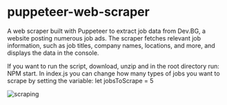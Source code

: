 # puppeteer-web-scraper
A web scraper built with Puppeteer to extract job data from Dev.BG, a website posting numerous job ads. The scraper fetches relevant job information, such as job titles, company names, locations, and more, and displays the data in the console.

If you want to run the script, download, unzip and in the root directory run: NPM start. In index.js you can change how many types of jobs you want to scrape by setting the variable: let jobsToScrape = 5

![scraping](https://github.com/LuvDeluxe/puppeteer-web-scraper/assets/12020261/72b800ce-6edd-4c2e-b132-f5fdc6d134b9)
